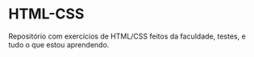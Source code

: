 # HTML-CSS
Repositório com exercícios de HTML/CSS feitos da faculdade, testes, e tudo o que estou aprendendo. 
